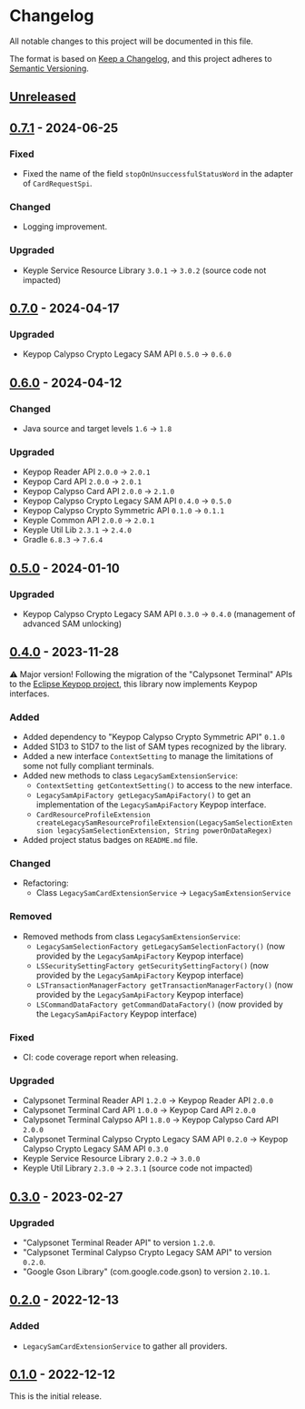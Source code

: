 # Changelog
All notable changes to this project will be documented in this file.

The format is based on [Keep a Changelog](https://keepachangelog.com/en/1.0.0/),
and this project adheres to [Semantic Versioning](https://semver.org/spec/v2.0.0.html).

## [Unreleased]

## [0.7.1] - 2024-06-25
### Fixed
- Fixed the name of the field `stopOnUnsuccessfulStatusWord` in the adapter of `CardRequestSpi`. 
### Changed
- Logging improvement.
### Upgraded
- Keyple Service Resource Library `3.0.1` -> `3.0.2` (source code not impacted)

## [0.7.0] - 2024-04-17
### Upgraded
- Keypop Calypso Crypto Legacy SAM API `0.5.0` -> `0.6.0`

## [0.6.0] - 2024-04-12
### Changed
- Java source and target levels `1.6` -> `1.8`
### Upgraded
- Keypop Reader API `2.0.0` -> `2.0.1`
- Keypop Card API `2.0.0` -> `2.0.1`
- Keypop Calypso Card API `2.0.0` -> `2.1.0`
- Keypop Calypso Crypto Legacy SAM API `0.4.0` -> `0.5.0`
- Keypop Calypso Crypto Symmetric API `0.1.0` -> `0.1.1`
- Keyple Common API `2.0.0` -> `2.0.1`
- Keyple Util Lib `2.3.1` -> `2.4.0`
- Gradle `6.8.3` -> `7.6.4`

## [0.5.0] - 2024-01-10
### Upgraded
- Keypop Calypso Crypto Legacy SAM API `0.3.0` -> `0.4.0` (management of advanced SAM unlocking)

## [0.4.0] - 2023-11-28
:warning: Major version! Following the migration of the "Calypsonet Terminal" APIs to the
[Eclipse Keypop project](https://keypop.org), this library now implements Keypop interfaces.
### Added
- Added dependency to "Keypop Calypso Crypto Symmetric API" `0.1.0`
- Added S1D3 to S1D7 to the list of SAM types recognized by the library.
- Added a new interface `ContextSetting` to manage the limitations of some not fully compliant terminals.
- Added new methods to class `LegacySamExtensionService`:
  - `ContextSetting getContextSetting()` to access to the new interface.
  - `LegacySamApiFactory getLegacySamApiFactory()` to get an implementation of the `LegacySamApiFactory` Keypop interface.
  - `CardResourceProfileExtension createLegacySamResourceProfileExtension(LegacySamSelectionExtension legacySamSelectionExtension, String powerOnDataRegex)` 
- Added project status badges on `README.md` file.
### Changed
- Refactoring:
    - Class `LegacySamCardExtensionService` -> `LegacySamExtensionService`
### Removed
- Removed methods from class `LegacySamExtensionService`:
  - `LegacySamSelectionFactory getLegacySamSelectionFactory()` (now provided by the `LegacySamApiFactory` Keypop interface)
  - `LSSecuritySettingFactory getSecuritySettingFactory()` (now provided by the `LegacySamApiFactory` Keypop interface)
  - `LSTransactionManagerFactory getTransactionManagerFactory()` (now provided by the `LegacySamApiFactory` Keypop interface)
  - `LSCommandDataFactory getCommandDataFactory()` (now provided by the `LegacySamApiFactory` Keypop interface)
### Fixed
- CI: code coverage report when releasing.
### Upgraded
- Calypsonet Terminal Reader API `1.2.0` -> Keypop Reader API `2.0.0`
- Calypsonet Terminal Card API `1.0.0` -> Keypop Card API `2.0.0`
- Calypsonet Terminal Calypso API `1.8.0` -> Keypop Calypso Card API `2.0.0`
- Calypsonet Terminal Calypso Crypto Legacy SAM API `0.2.0` -> Keypop Calypso Crypto Legacy SAM API `0.3.0`
- Keyple Service Resource Library `2.0.2` -> `3.0.0`
- Keyple Util Library `2.3.0` -> `2.3.1` (source code not impacted)

## [0.3.0] - 2023-02-27
### Upgraded
- "Calypsonet Terminal Reader API" to version `1.2.0`.
- "Calypsonet Terminal Calypso Crypto Legacy SAM API" to version `0.2.0`.
- "Google Gson Library" (com.google.code.gson) to version `2.10.1`.
 
## [0.2.0] - 2022-12-13
### Added
- `LegacySamCardExtensionService` to gather all providers.

## [0.1.0] - 2022-12-12
This is the initial release.

[unreleased]: https://github.com/eclipse-keyple/keyple-card-calypso-crypto-legacysam-java-lib/compare/0.7.1...HEAD
[0.7.1]: https://github.com/eclipse-keyple/keyple-card-calypso-crypto-legacysam-java-lib/compare/0.7.0...0.7.1
[0.7.0]: https://github.com/eclipse-keyple/keyple-card-calypso-crypto-legacysam-java-lib/compare/0.6.0...0.7.0
[0.6.0]: https://github.com/eclipse-keyple/keyple-card-calypso-crypto-legacysam-java-lib/compare/0.5.0...0.6.0
[0.5.0]: https://github.com/eclipse-keyple/keyple-card-calypso-crypto-legacysam-java-lib/compare/0.4.0...0.5.0
[0.4.0]: https://github.com/eclipse-keyple/keyple-card-calypso-crypto-legacysam-java-lib/compare/0.3.0...0.4.0
[0.3.0]: https://github.com/eclipse-keyple/keyple-card-calypso-crypto-legacysam-java-lib/compare/0.2.0...0.3.0
[0.2.0]: https://github.com/eclipse-keyple/keyple-card-calypso-crypto-legacysam-java-lib/compare/0.1.0...0.2.0
[0.1.0]: https://github.com/eclipse-keyple/keyple-card-calypso-crypto-legacysam-java-lib/releases/tag/0.1.0